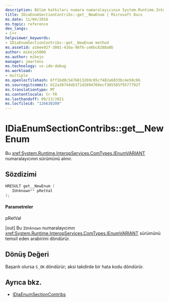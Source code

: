 ```yaml
---
description: Bölüm katkıları numara numaralayıcının System.Runtime.InteropServices.ComTypes.IEnumVARIANT sürümünü alın.
title: IDiaEnumSectionContribs::get__NewEnum | Microsoft Docs
ms.date: 11/04/2016
ms.topic: reference
dev_langs:
- C++
helpviewer_keywords:
- IDiaEnumSectionContribs::get__NewEnum method
ms.assetid: a16ee92f-3081-416a-98f6-ce6bc8288a8b
author: mikejo5000
ms.author: mikejo
manager: jmartens
ms.technology: vs-ide-debug
ms.workload:
- multiple
ms.openlocfilehash: 6ff1bd0c5476813269c85cf482a6833bc4e58c6b
ms.sourcegitcommit: b12a38744db371d2894769ecf305585f9577792f
ms.translationtype: MT
ms.contentlocale: tr-TR
ms.lasthandoff: 09/13/2021
ms.locfileid: "126630200"
---
```

# <a name="idiaenumsectioncontribsget__newenum"></a>IDiaEnumSectionContribs::get__NewEnum
Bu <xref:System.Runtime.InteropServices.ComTypes.IEnumVARIANT> numaralayıcının sürümünü alınır.

## <a name="syntax"></a>Sözdizimi

```C++
HRESULT get__NewEnum ( 
   IUnknown** pRetVal
);
```

#### <a name="parameters"></a>Parametreler
 pRetVal

[out] Bu `IUnknown` numaralayıcının <xref:System.Runtime.InteropServices.ComTypes.IEnumVARIANT> sürümünü temsil eden arabirimi döndürür.

## <a name="return-value"></a>Dönüş Değeri
 Başarılı olursa `S_OK` döndürür; aksi takdirde bir hata kodu döndürür.

## <a name="see-also"></a>Ayrıca bkz.
- [IDiaEnumSectionContribs](../../debugger/debug-interface-access/idiaenumsectioncontribs.md)
